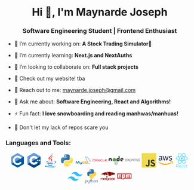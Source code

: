 <h1 align="center">Hi 👋, I'm Maynarde Joseph</h1>
<h3 align="center">Software Engineering Student | Frontend Enthusiast</h3>

- 🔭 I’m currently working on: **A Stock Trading Simulator🤖**

- 🌱 I’m currently learning: **Next.js and NextAuths**

- 🤝 I’m looking to collaborate on: **Full stack projects**

- 🤩 Check out my website! tba
     
- 📧 Reach out to me: maynarde.joseph@gmail.com

- 💬 Ask me about: **Software Engineering, React and Algorithms!**

- ⚡ Fun fact: **I love snowboarding and reading manhwas/manhuas!**

- 👀 Don't let my lack of repos scare you

<h3 align="left">Languages and Tools:</h3>
<p align="center"> 
     <a target="_blank" rel="noreferrer"> <img src="https://raw.githubusercontent.com/devicons/devicon/master/icons/c/c-original.svg" alt="c" width="40" height="40"/> </a> 
     <a target="_blank" rel="noreferrer"> <img src="https://raw.githubusercontent.com/devicons/devicon/master/icons/cplusplus/cplusplus-original.svg" alt="cplusplus" width="40" height="40"/> </a> 
     <a target="_blank" rel="noreferrer"> <img src="https://raw.githubusercontent.com/devicons/devicon/master/icons/java/java-original.svg" alt="java" width="40" height="40"/> </a> 
     <a target="_blank" rel="noreferrer"> <img src="https://raw.githubusercontent.com/devicons/devicon/master/icons/python/python-original.svg" alt="python" width="40" height="40"/> </a>
     <a target="_blank" rel="noreferrer"> <img src="https://raw.githubusercontent.com/devicons/devicon/master/icons/mysql/mysql-original-wordmark.svg" alt="mysql" width="40" height="40"/> </a> 
     <a target="_blank" rel="noreferrer"> <img src="https://raw.githubusercontent.com/devicons/devicon/master/icons/oracle/oracle-original.svg" alt="oracle" width="40" height="40"/> </a> 
     <a target="_blank" rel="noreferrer"> <img src="https://raw.githubusercontent.com/devicons/devicon/master/icons/nodejs/nodejs-original-wordmark.svg" alt="nodejs" width="40" height="40"/> </a>
     <a target="_blank" rel="noreferrer"> <img src="https://raw.githubusercontent.com/devicons/devicon/master/icons/express/express-original-wordmark.svg" alt="express" width="40" height="40"/> </a>
     <a target="_blank" rel="noreferrer"> <img src="https://raw.githubusercontent.com/devicons/devicon/master/icons/javascript/javascript-original.svg" alt="express" width="40" height="40"/> </a>
     <a target="_blank" rel="noreferrer"> <img src="https://raw.githubusercontent.com/devicons/devicon/master/icons/amazonwebservices/amazonwebservices-original-wordmark.svg" alt="express" width="40" height="40"/> </a>
     <a target="_blank" rel="noreferrer"> <img src="https://raw.githubusercontent.com/devicons/devicon/master/icons/react/react-original-wordmark.svg" alt="express" width="40" height="40"/> </a>
     <a target="_blank" rel="noreferrer"> <img src="https://raw.githubusercontent.com/devicons/devicon/master/icons/tailwindcss/tailwindcss-original.svg" alt="express" width="40" height="40"/> </a>
     <a target="_blank" rel="noreferrer"> <img src="https://raw.githubusercontent.com/devicons/devicon/master/icons/python/python-original-wordmark.svg" alt="express" width="40" height="40"/> </a>
     <a target="_blank" rel="noreferrer"> <img src="https://raw.githubusercontent.com/devicons/devicon/master/icons/mongoose/mongoose-original-wordmark.svg" alt="express" width="40" height="40"/> </a>
     <a target="_blank" rel="noreferrer"> <img src="https://raw.githubusercontent.com/devicons/devicon/master/icons/npm/npm-original-wordmark.svg" alt="express" width="40" height="40"/> </a>


</p>

<!---
maynarde-joseph/maynarde-joseph is a ✨ special ✨ repository because its `README.md` (this file) appears on your GitHub profile.
You can click the Preview link to take a look at your changes.
--->
